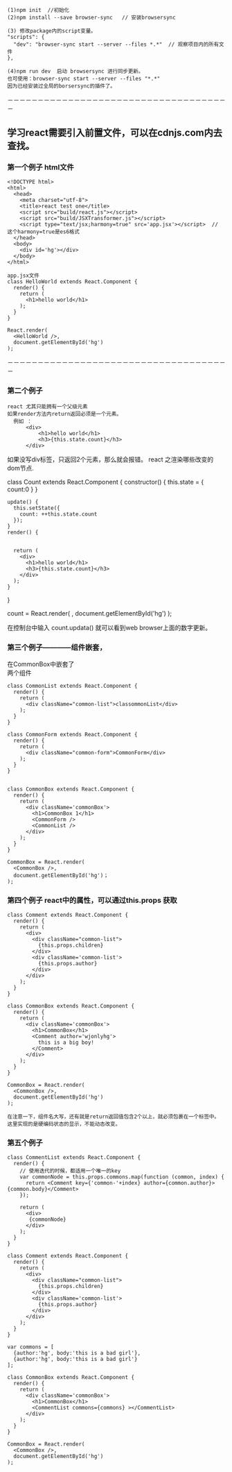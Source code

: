 ## 
    (1)npm init  //初始化
    (2)npm install --save browser-sync   // 安装browsersync

    (3) 修改package内的script变量。
    "scripts": {
      "dev": "browser-sync start --server --files *.*"  // 观察项目内的所有文件
    },

    (4)npm run dev  启动 browsersync 进行同步更新。
    也可使用：browser-sync start --server --files "*.*"
    因为已经安装过全局的borsersync的插件了。

－－－－－－－－－－－－－－－－－－－－－－－－－－－－－－－－－－－－－

## 学习react需要引入前置文件，可以在cdnjs.com内去查找。

###  第一个例子 html文件
    <!DOCTYPE html>
    <html>
      <head>
        <meta charset="utf-8">
        <title>react test one</title>
        <script src="build/react.js"></script>
        <script src="build/JSXTransformer.js"></script>
        <script type="text/jsx;harmony=true" src='app.jsx'></script>  // 这个harmony=true是es6格式
      </head>
      <body>
        <div id='hg'></div>
      </body>
    </html>

    app.jsx文件
    class HelloWorld extends React.Component {
      render() {
        return (
          <h1>hello world</h1>
        );
      }
    }

    React.render(
      <HelloWorld />,
      document.getElementById('hg')
    );
－－－－－－－－－－－－－－－－－－－－－－－－－－－－－－－－－－－－－

###  第二个例子
    react 尤其只能拥有一个父级元素
    如果render方法内return返回必须是一个元素。
      例如 ：
          <div>
              <h1>hello world</h1>
              <h3>{this.state.count}</h3>
          </div>
  如果没写div标签，只返回2个元素，那么就会报错。
  react 之渲染哪些改变的dom节点.

  class Count extends React.Component {
    constructor() {
      this.state = {
        count:0
      }
    }

    update() {
      this.setState({
        count: ++this.state.count
      });
    }
    render() {


      return (
        <div>
          <h1>hello world</h1>
          <h3>{this.state.count}</h3>
        </div>
      );
    }
  }

count = React.render(
  <Count />,
  document.getElementById('hg')
);

在控制台中输入 count.updata()
就可以看到web browser上面的数字更新。


### 第三个例子————组件嵌套，
  在CommonBox中嵌套了        
        <CommonForm />
        <CommonList /> 两个组件


    class CommonList extends React.Component {
      render() {
        return (
          <div className="common-list">classommonList</div>
        );
      }
    }

    class CommonForm extends React.Component {
      render() {
        return (
          <div className="common-form">CommonForm</div>
        );
      }
    }


    class CommonBox extends React.Component {
      render() {
        return (
          <div className='commonBox'>
            <h1>CommonBox 1</h1>
            <CommonForm />
            <CommonList />
          </div>
        );
      }
    }

    CommonBox = React.render(
      <CommonBox />,
      document.getElementById('hg')；
    );


### 第四个例子 react中的属性，可以通过this.props 获取
    class Comment extends React.Component {
      render() {
        return (
          <div>
            <div className="common-list">
              {this.props.children}
            </div>
            <div className='common-list'>
              {this.props.author}
            </div>
          </div>
        );
      }
    }

    class CommonBox extends React.Component {
      render() {
        return (
          <div className='commonBox'>
            <h1>CommonBox</h1>
            <Comment author='wjonlyhg'>
              this is a big boy!          
            </Comment>
          </div>
        );
      }
    }

    CommonBox = React.render(
      <CommonBox />,
      document.getElementById('hg')
    );

    在注意一下，组件名大写，还有就是return返回值包含2个以上，就必须包裹在一个标签中。
    这里实现的是硬编码状态的显示，不能动态改变。




### 第五个例子
    class CommentList extends React.Component {
      render() {
        // 使用迭代的时候，都适用一个唯一的key
        var commonNode = this.props.commons.map(function (common, index) {
          return <Comment key={'common-'+index} author={common.author}>{common.body}</Comment>
        });

        return (
          <div>
           {commonNode}
          </div>
        );
      }
    }

    class Comment extends React.Component {
      render() {
        return (
          <div>
            <div className="common-list">
              {this.props.children}
            </div>
            <div className='common-list'>
              {this.props.author}
            </div>
          </div>
        );
      }
    }

    var commons = [
      {author:'hg', body:'this is a bad girl'},
      {author:'hg', body:'this is a bad girl'}
    ];

    class CommonBox extends React.Component {
      render() {
        return (
          <div className='commonBox'>
            <h1>CommonBox</h1>
            <CommentList commons={commons} ></CommentList>
          </div>
        );
      }
    }

    CommonBox = React.render(
      <CommonBox />,
      document.getElementById('hg')
    );




